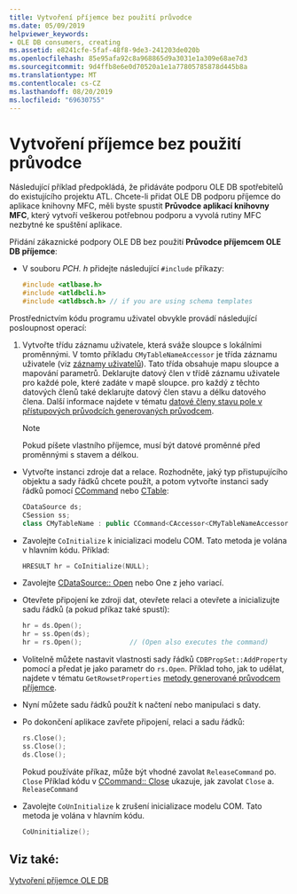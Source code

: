 ```yaml
---
title: Vytvoření příjemce bez použití průvodce
ms.date: 05/09/2019
helpviewer_keywords:
- OLE DB consumers, creating
ms.assetid: e8241cfe-5faf-48f8-9de3-241203de020b
ms.openlocfilehash: 85e95afa92c8a968865d9a3031e1a309e68ae7d3
ms.sourcegitcommit: 9d4ffb8e6e0d70520a1e1a77805785878d445b8a
ms.translationtype: MT
ms.contentlocale: cs-CZ
ms.lasthandoff: 08/20/2019
ms.locfileid: "69630755"
---
```

# <a name="creating-a-consumer-without-using-a-wizard"></a>Vytvoření příjemce bez použití průvodce

Následující příklad předpokládá, že přidáváte podporu OLE DB spotřebitelů do existujícího projektu ATL. Chcete-li přidat OLE DB podporu příjemce do aplikace knihovny MFC, měli byste spustit **Průvodce aplikací knihovny MFC**, který vytvoří veškerou potřebnou podporu a vyvolá rutiny MFC nezbytné ke spuštění aplikace.

Přidání zákaznické podpory OLE DB bez použití **Průvodce příjemcem OLE DB příjemce**:

- V souboru *PCH. h* přidejte následující `#include` příkazy:

    ```cpp
    #include <atlbase.h>
    #include <atldbcli.h>
    #include <atldbsch.h> // if you are using schema templates
    ```

Prostřednictvím kódu programu uživatel obvykle provádí následující posloupnost operací:

1. Vytvořte třídu záznamu uživatele, která sváže sloupce s lokálními proměnnými. V tomto příkladu `CMyTableNameAccessor` je třída záznamu uživatele (viz [záznamy uživatelů](../../data/oledb/user-records.md)). Tato třída obsahuje mapu sloupce a mapování parametrů. Deklarujte datový člen v třídě záznamu uživatele pro každé pole, které zadáte v mapě sloupce. pro každý z těchto datových členů také deklarujte datový člen stavu a délku datového člena. Další informace najdete v tématu [datové členy stavu pole v přístupových průvodcích generovaných průvodcem](../../data/oledb/field-status-data-members-in-wizard-generated-accessors.md).

    > [!NOTE]
    > Pokud píšete vlastního příjemce, musí být datové proměnné před proměnnými s stavem a délkou.

- Vytvořte instanci zdroje dat a relace. Rozhodněte, jaký typ přistupujícího objektu a sady řádků chcete použít, a potom vytvořte instanci sady řádků pomocí [CCommand](../../data/oledb/ccommand-class.md) nebo [CTable](../../data/oledb/ctable-class.md):

    ```cpp
    CDataSource ds;
    CSession ss;
    class CMyTableName : public CCommand<CAccessor<CMyTableNameAccessor>>
    ```

- Zavolejte `CoInitialize` k inicializaci modelu COM. Tato metoda je volána v hlavním kódu. Příklad:

    ```cpp
    HRESULT hr = CoInitialize(NULL);
    ```

- Zavolejte [CDataSource:: Open](../../data/oledb/cdatasource-open.md) nebo One z jeho variací.

- Otevřete připojení ke zdroji dat, otevřete relaci a otevřete a inicializujte sadu řádků (a pokud příkaz také spustí):

    ```cpp
    hr = ds.Open();
    hr = ss.Open(ds);
    hr = rs.Open();            // (Open also executes the command)
    ```

- Volitelně můžete nastavit vlastnosti sady řádků `CDBPropSet::AddProperty` pomocí a předat je jako parametr do `rs.Open`. Příklad toho, jak to udělat, najdete v tématu `GetRowsetProperties` [metody generované průvodcem příjemce](../../data/oledb/consumer-wizard-generated-methods.md).

- Nyní můžete sadu řádků použít k načtení nebo manipulaci s daty.

- Po dokončení aplikace zavřete připojení, relaci a sadu řádků:

    ```cpp
    rs.Close();
    ss.Close();
    ds.Close();
    ```

   Pokud používáte příkaz, může být vhodné zavolat `ReleaseCommand` po. `Close` Příklad kódu v [CCommand:: Close](../../data/oledb/ccommand-close.md) ukazuje, jak zavolat `Close` a. `ReleaseCommand`

- Zavolejte `CoUnInitialize` k zrušení inicializace modelu COM. Tato metoda je volána v hlavním kódu.

    ```cpp
    CoUninitialize();
    ```

## <a name="see-also"></a>Viz také:

[Vytvoření příjemce OLE DB](../../data/oledb/creating-an-ole-db-consumer.md)